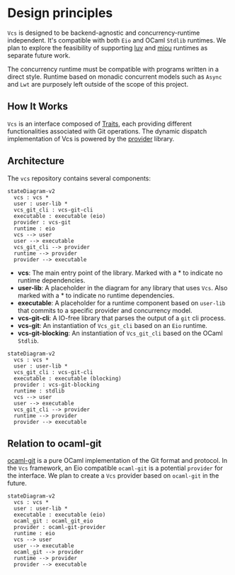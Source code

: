 # Design principles

`Vcs` is designed to be backend-agnostic and concurrency-runtime independent. It's compatible with both `Eio` and OCaml `Stdlib` runtimes. We plan to explore the feasibility of supporting [luv](https://github.com/aantron/luv) and [miou](https://github.com/robur-coop/miou) runtimes as separate future work.

The concurrency runtime must be compatible with programs written in a direct style. Runtime based on monadic concurrent models such as `Async` and `Lwt` are purposely left outside of the scope of this project.

## How It Works

`Vcs` is an interface composed of [Traits](./traits.md), each providing different functionalities associated with Git operations. The dynamic dispatch implementation of Vcs is powered by the [provider](https://github.com/mbarbin/provider) library.

## Architecture

The `vcs` repository contains several components:

```mermaid
stateDiagram-v2
  vcs : vcs *
  user : user-lib *
  vcs_git_cli : vcs-git-cli
  executable : executable (eio)
  provider : vcs-git
  runtime : eio
  vcs --> user
  user --> executable
  vcs_git_cli --> provider
  runtime --> provider
  provider --> executable
```

- **vcs**: The main entry point of the library. Marked with a * to indicate no
  runtime dependencies.
- **user-lib**: A placeholder in the diagram for any library that uses `Vcs`.
  Also marked with a * to indicate no runtime dependencies.
- **executable**: A placeholder for a runtime component based on `user-lib` that
  commits to a specific provider and concurrency model.
- **vcs-git-cli**: A IO-free library that parses the output of a `git` cli process.
- **vcs-git**: An instantiation of `Vcs_git_cli` based on an `Eio` runtime.
- **vcs-git-blocking**: An instantiation of `Vcs_git_cli` based on the OCaml `Stdlib`.

```mermaid
stateDiagram-v2
  vcs : vcs *
  user : user-lib *
  vcs_git_cli : vcs-git-cli
  executable : executable (blocking)
  provider : vcs-git-blocking
  runtime : stdlib
  vcs --> user
  user --> executable
  vcs_git_cli --> provider
  runtime --> provider
  provider --> executable
```

## Relation to ocaml-git

[ocaml-git](https://github.com/mirage/ocaml-git) is a pure OCaml implementation of the Git format and protocol. In the `Vcs` framework, an Eio compatible `ocaml-git` is a potential `provider` for the interface. We plan to create a `Vcs` provider based on `ocaml-git` in the future.

```mermaid
stateDiagram-v2
  vcs : vcs *
  user : user-lib *
  executable : executable (eio)
  ocaml_git : ocaml_git_eio
  provider : ocaml-git-provider
  runtime : eio
  vcs --> user
  user --> executable
  ocaml_git --> provider
  runtime --> provider
  provider --> executable
```
